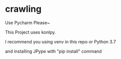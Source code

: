 # crawling

Use Pycharm Please~


This Project uses konlpy.

I recommend you using venv in this repo or Python 3.7

and installing JPype with "pip install" command
